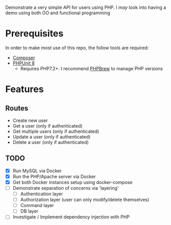Demonstrate a very simple API for users using PHP. I _may_ look into having a demo using both OO and functional programming

# Prerequisites

In order to make most use of this repo, the follow tools are required:
- [Composer](https://getcomposer.org/)
- [PHPUnit 8](https://phpunit.de/getting-started/phpunit-8.html)
    - Requires PHP7.2+. I recommend [PHPBrew](https://github.com/phpbrew/phpbrew) to manage PHP versions

# Features

## Routes

- Create new user
- Get a user (only if authenticated)
- Get multiple users (only if authenticated)
- Update a user (only if authenticated)
- Delete a user (only if authenticated)

## TODO

- [x] Run MySQL via Docker
- [x] Run the PHP/Apache server via Docker
- [x] Get both Docker instances setup using docker-compose
- [ ] Demonstrate separation of concerns via 'layering'
    - [ ] Authentication layer
    - [ ] Authorization layer (user can only modify/delete themselves)
    - [ ] Command layer
    - [ ] DB layer
- [ ] Investigate / Implement dependency injection with PHP
